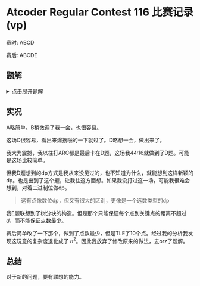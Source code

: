 # Atcoder Regular Contest 116 比赛记录(vp)

赛时: ABCD

赛后: ABCDE

## 题解

<details>
<summary> 点击展开题解 </summary>

AB比较简单。

C的话就是你注意到非1的（>=2的）最多20个，因此爆搜乘个组合数贡献一下就对了。

D可以按位dp，我们从 $0$ 位到高位考虑。相当于我们有一张表格，第 $i$ 行表示 $2^i$ 位（从 $0$ 开始）的值，第 $j$ 列表示第 $j$ 个数，上面写一个 $0/1$ 表示 $a_j$ 是否含有 $2^i$ 位。

然后我们要满足：
- 每行都有偶数个 $1$ （异或为 $0$）
- 所有 $1$ 带权求和等于 $m$

对着这个dp就行。设 $f(i,j)$ 表示填到 $2^i$ 位，和为 $j$ 的方案数。转移就枚举当前这一位选多少个 $1$，乘个组合数就行了。

复杂度看起来像 $m^2\log m$。进一步观察发现，其实是 $m(m+m/2+m/4+m/8...)$，后面那个其实是 $2m$，因此复杂度是 $O(m^2)$ 的。

E的话就一个dp。

首先二分，然后转换成，对于一个 $d$，能否选择一些关键点，使得它们走 $d$ 步的覆盖区域，并起来，能够覆盖整棵树。

称一个点是“不合法点”当且仅当当前选的关键点覆盖不到这个点。

设 $d_1(i),d_2(i)$ 表示离 $i$ 最远的不合法点距离（没有不合法时设为 $-\infin$），和离 $i$ 最近的关键点距离。

先判：如果 $d_2(i)+d_1(i)\le d$，那么这个关键点就可以覆盖到不合法点，覆盖过去即可。此时就没有不合法点了，令 $d_1(i)=-\infin$。

接下来，如果 $d_1(i)=d$，我们就不得不放一个关键点在这了。此时令 $d_1(i)=-\infin$，因为放关键点之后所有的不合法点就都满足了。

设 $r$ 为根。最后还要看一下 $d_1(r)$，如果不是 $-\infin$，说明根节点上还要放一个关键点。

</details>

## 实况

A略简单。B稍微调了我一会，也很容易。

这场C很容易，看出来爆搜啪的一下就过了。D略想一会，做出来了。

我大为震撼，我以往打ARC都是最后卡在D题，这场我44:16就做到了D题。可能是这场比较简单。

但我D题想到的dp方式是我从来没见过的，也不知道为什么，就能想到这样新颖的dp。也是出到了这个题，让我往这方面想。如果我没打过这一场，可能我很难会想到，对着二进制位做dp。

> 这有点像数位dp，但又有很大的区别，更像是一个选数类型的dp

我E题联想到了树分块的构造。但是那个只能保证每个点到关键点的距离不超过 $d$，而不能保证点数最少。

赛后简单改了一下那个，做到了点数最少，但是TLE了10个点。经过我的分析我发现这玩意的复杂度退化成了 $n^2$。因此我放弃了修改原来的做法，去orz了题解。

## 总结

对于新的问题，要有联想的能力。